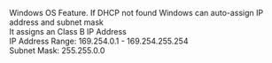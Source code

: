 Windows OS Feature. If DHCP not found Windows can auto-assign IP address and subnet mask  
It assigns an Class B IP Address  
IP Address Range: 169.254.0.1 - 169.254.255.254  
Subnet Mask: 255.255.0.0
